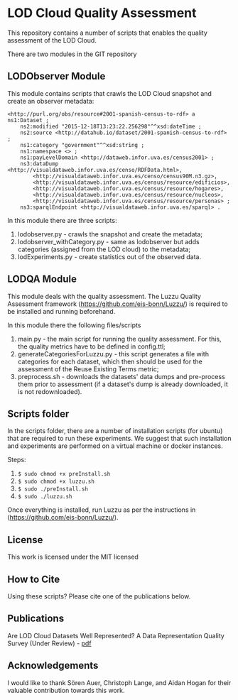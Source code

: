 # LOD Cloud Quality Assessment

This repository contains a number of scripts that enables the quality assessment of the LOD Cloud.

There are two modules in the GIT repository

## LODObserver Module

This module contains scripts that crawls the LOD Cloud snapshot and create an observer metadata:
```
<http://purl.org/obs/resource#2001-spanish-census-to-rdf> a ns1:Dataset ;
    ns2:modified "2015-12-18T13:23:22.256298"^^xsd:dateTime ;
    ns2:source <http://datahub.io/dataset/2001-spanish-census-to-rdf> ;
    ns1:category "government"^^xsd:string ;
    ns1:namespace <> ;
    ns1:payLevelDomain <http://dataweb.infor.uva.es/census2001> ;
    ns3:dataDump <http://visualdataweb.infor.uva.es/censo/RDFData.html>,
        <http://visualdataweb.infor.uva.es/censo/census90M.n3.gz>,
        <http://visualdataweb.infor.uva.es/census/resource/edificios>,
        <http://visualdataweb.infor.uva.es/census/resource/hogares>,
        <http://visualdataweb.infor.uva.es/census/resource/nucleos>,
        <http://visualdataweb.infor.uva.es/census/resource/personas> ;
    ns3:sparqlEndpoint <http://visualdataweb.infor.uva.es/sparql> .
```
In this module there are three scripts:

1) lodobserver.py - crawls the snapshot and create the metadata;
2) lodobserver_withCategory.py - same as lodobserver but adds categories (assigned from the LOD cloud) to the metadata;
3) lodExperiments.py - create statistics out of the observed data.

## LODQA Module

This module deals with the quality assessment. The Luzzu Quality Assessment framework (https://github.com/eis-bonn/Luzzu/) is required to be installed and running beforehand.

In this module there the following files/scripts

1) main.py - the main script for running the quality assessment. For this, the quality metrics have to be defined in config.ttl;
2) generateCategoriesForLuzzu.py - this script generates a file with categories for each dataset, which then should be used for the assessment of the Reuse Existing Terms metric;
3) preprocess.sh - downloads the datasets' data dumps and pre-process them prior to assessment (if a dataset's dump is already downloaded, it is not redownloaded).


## Scripts folder

In the scripts folder, there are a number of installation scripts (for ubuntu) that are required to run these experiments.
We suggest that such installation and experiments are performed on a virtual machine or docker instances.

Steps:

1. `$ sudo chmod +x preInstall.sh`
2. `$ sudo chmod +x luzzu.sh`
3. `$ sudo ./preInstall.sh`
4. `$ sudo ./luzzu.sh`

Once everything is installed, run Luzzu as per the instructions in (https://github.com/eis-bonn/Luzzu/).

## License
This work is licensed under the MIT licensed

## How to Cite
Using these scripts? Please cite one of the publications below.

## Publications
Are LOD Cloud Datasets Well Represented? A Data Representation Quality Survey (Under Review) - [pdf](https://www.researchgate.net/publication/301765676_Are_LOD_Datasets_Well_Represented_A_Data_Representation_Quality_Survey)

## Acknowledgements
I would like to thank Sören Auer, Christoph Lange, and Aidan Hogan for their valuable contribution towards this work.
